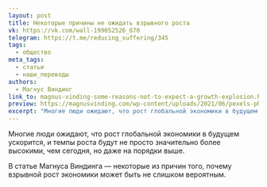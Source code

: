 ```yaml
---
layout: post
title: Некоторые причины не ожидать взрывного роста
vk: https://vk.com/wall-199052526_670
telegram: https://t.me/reducing_suffering/345
tags:
  - общество
meta_tags:
  - статьи
  - наши_переводы
authors:
  - Магнус Виндинг
link_to: magnus-vinding-some-reasons-not-to-expect-a-growth-explosion.html
preview: https://magnusvinding.com/wp-content/uploads/2021/06/pexels-photo-187041.jpeg?w=1400
excerpt: "Многие люди ожидают, что рост глобальной экономики в будущем ускорится, и темпы роста будут не просто значительно более высокими, чем сегодня, но даже на порядки выше."
---
```

Многие люди ожидают, что рост глобальной экономики в будущем ускорится, и темпы роста будут не просто значительно более высокими, чем сегодня, но даже на порядки выше.

В статье Магнуса Виндинга — некоторые из причин того, почему взрывной рост экономики может быть не слишком вероятным.
